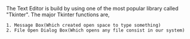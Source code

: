 The Text Editor is build by using one of the most popular library called "Tkinter".
The major Tkinter functions are,

    1. Message Box(Which created open space to type something)
    2. File Open Dialog Box(Which opens any file consist in our system)
